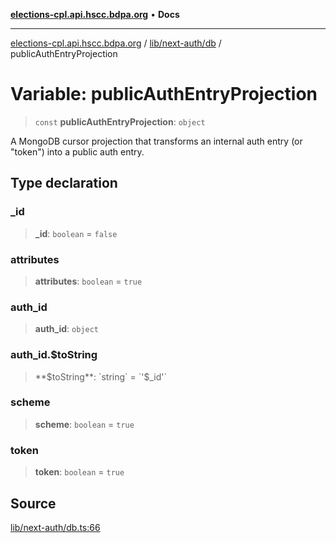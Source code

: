 [**elections-cpl.api.hscc.bdpa.org**](../../../../README.md) • **Docs**

***

[elections-cpl.api.hscc.bdpa.org](../../../../README.md) / [lib/next-auth/db](../README.md) / publicAuthEntryProjection

# Variable: publicAuthEntryProjection

> `const` **publicAuthEntryProjection**: `object`

A MongoDB cursor projection that transforms an internal auth entry (or
"token") into a public auth entry.

## Type declaration

### \_id

> **\_id**: `boolean` = `false`

### attributes

> **attributes**: `boolean` = `true`

### auth\_id

> **auth\_id**: `object`

### auth\_id.$toString

> **$toString**: `string` = `'$_id'`

### scheme

> **scheme**: `boolean` = `true`

### token

> **token**: `boolean` = `true`

## Source

[lib/next-auth/db.ts:66](https://github.com/nhscc/elections_cpl.api.hscc.bdpa.org/blob/46ed5b306a3fd199be2bd28706c3da03542c6da3/lib/next-auth/db.ts#L66)

